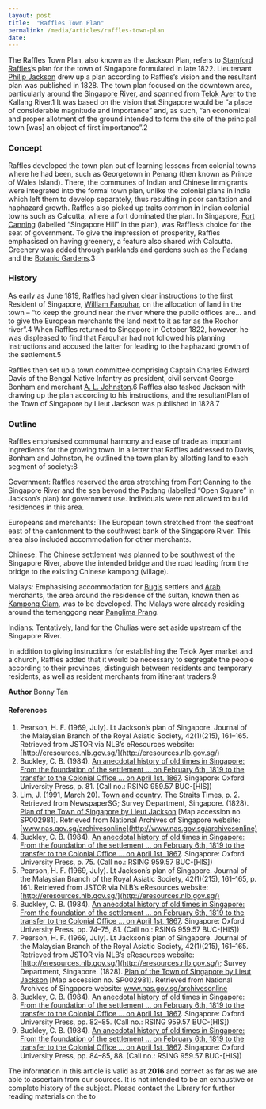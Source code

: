 ```yaml
---
layout: post
title:  "Raffles Town Plan"
permalink: /media/articles/raffles-town-plan
date: 
---
```


The Raffles Town Plan, also known as the Jackson Plan, refers to [Stamford Raffles](http://eresources.nlb.gov.sg/infopedia/articles/SIP_715_2004-12-15.html)’s plan for the town of Singapore formulated in late 1822. Lieutenant [Philip Jackson](http://eresources.nlb.gov.sg/infopedia/articles/SIP_140_2005-01-20.html) drew up a plan according to Raffles’s vision and the resultant plan was published in 1828. The town plan focused on the downtown area, particularly around the [Singapore River](http://eresources.nlb.gov.sg/infopedia/articles/SIP_148_2005-02-02.html), and spanned from [Telok Ayer](http://eresources.nlb.gov.sg/infopedia/articles/SIP_656_2004-12-31.html) to the Kallang River.1 It was based on the vision that Singapore would be “a place of considerable magnitude and importance” and, as such, “an economical and proper allotment of the ground intended to form the site of the principal town [was] an object of first importance”.2

### Concept
Raffles developed the town plan out of learning lessons from colonial towns where he had been, such as Georgetown in Penang (then known as Prince of Wales Island). There, the communes of Indian and Chinese immigrants were integrated into the formal town plan, unlike the colonial plans in India which left them to develop separately, thus resulting in poor sanitation and haphazard growth. Raffles also picked up traits common in Indian colonial towns such as Calcutta, where a fort dominated the plan. In Singapore, [Fort Canning](http://eresources.nlb.gov.sg/infopedia/articles/SIP_8_2004-12-10.html) (labelled “Singapore Hill” in the plan), was Raffles’s choice for the seat of government. To give the impression of prosperity, Raffles emphasised on having greenery, a feature also shared with Calcutta. Greenery was added through parklands and gardens such as the [Padang](http://eresources.nlb.gov.sg/infopedia/articles/SIP_149_2004-12-13.html) and the [Botanic Gardens](http://eresources.nlb.gov.sg/infopedia/articles/SIP_545_2005-01-24.html).3

### History
As early as June 1819, Raffles had given clear instructions to the first Resident of Singapore, [William Farquhar](http://eresources.nlb.gov.sg/infopedia/articles/SIP_501__2008-12-15.html), on the allocation of land in the town – “to keep the ground near the river where the public offices are… and to give the European merchants the land next to it as far as the Rochor river”.4 When Raffles returned to Singapore in October 1822, however, he was displeased to find that Farquhar had not followed his planning instructions and accused the latter for leading to the haphazard growth of the settlement.5 

Raffles then set up a town committee comprising Captain Charles Edward Davis of the Bengal Native Infantry as president, civil servant George Bonham and merchant [A. L. Johnston](http://eresources.nlb.gov.sg/infopedia/articles/SIP_535_2004-12-27.html).6 Raffles also tasked Jackson with drawing up the plan according to his instructions, and the resultantPlan of the Town of Singapore by Lieut Jackson was published in 1828.7

### Outline
Raffles emphasised communal harmony and ease of trade as important ingredients for the growing town. In a letter that Raffles addressed to Davis, Bonham and Johnston, he outlined the town plan by allotting land to each segment of society:8

Government: Raffles reserved the area stretching from Fort Canning to the Singapore River and the sea beyond the Padang (labelled “Open Square” in Jackson’s plan) for government use. Individuals were not allowed to build residences in this area.

Europeans and merchants: The European town stretched from the seafront east of the cantonment to the southwest bank of the Singapore River. This area also included accommodation for other merchants.

Chinese: The Chinese settlement was planned to be southwest of the Singapore River, above the intended bridge and the road leading from the bridge to the existing Chinese kampong (village).

Malays: Emphasising accommodation for [Bugis](http://eresources.nlb.gov.sg/infopedia/articles/SIP_2013-08-12_113516.html) settlers and [Arab](http://eresources.nlb.gov.sg/infopedia/articles/SIP_2013-08-19_183028.html) merchants, the area around the residence of the sultan, known then as [Kampong Glam](http://eresources.nlb.gov.sg/infopedia/articles/SIP_249_2004-12-16.html), was to be developed. The Malays were already residing around the temenggong near [Panglima Prang](http://eresources.nlb.gov.sg/infopedia/articles/SIP_1131_2006-04-05.html).

Indians: Tentatively, land for the Chulias were set aside upstream of the Singapore River.

In addition to giving instructions for establishing the Telok Ayer market and a church, Raffles added that it would be necessary to segregate the people according to their provinces, distinguish between residents and temporary residents, as well as resident merchants from itinerant traders.9

**Author**
Bonny Tan

#### References
1. Pearson, H. F. (1969, July). Lt Jackson’s plan of Singapore. Journal of the Malaysian Branch of the Royal Asiatic Society, 42(1)(215), 161–165. Retrieved from JSTOR via NLB’s eResources website: [http://eresources.nlb.gov.sg/](http://eresources.nlb.gov.sg/)
2. Buckley, C. B. (1984). [An anecdotal history of old times in Singapore: From the foundation of the settlement … on February 6th, 1819 to the transfer to the Colonial Office … on April 1st, 1867](http://eservice.nlb.gov.sg/item_holding_s.aspx?bid=4082239). Singapore: Oxford University Press, p. 81. (Call no.: RSING 959.57 BUC-[HIS])
3. Lim, J. (1991, March 20). [Town and country](http://eresources.nlb.gov.sg/newspapers/Digitised/Article/straitstimes19910320-1.2.65.3.1.aspx). The Straits Times, p. 2. Retrieved from NewspaperSG; Survey Department, Singapore. (1828). [Plan of the Town of Singapore by Lieut Jackson](http://www.nas.gov.sg/archivesonline/maps_building_plans/record-details/f9926418-115c-11e3-83d5-0050568939ad) [Map accession no. SP002981]. Retrieved from National Archives of Singapore website: [www.nas.gov.sg/archivesonline](http://www.nas.gov.sg/archivesonline)
4. Buckley, C. B. (1984). [An anecdotal history of old times in Singapore: From the foundation of the settlement … on February 6th, 1819 to the transfer to the Colonial Office … on April 1st, 1867](http://eservice.nlb.gov.sg/item_holding_s.aspx?bid=4082239). Singapore: Oxford University Press, p. 75. (Call no.: RSING 959.57 BUC-[HIS])
5. Pearson, H. F. (1969, July). Lt Jackson’s plan of Singapore. Journal of the Malaysian Branch of the Royal Asiatic Society, 42(1)(215), 161–165, p. 161. Retrieved from JSTOR via NLB’s eResources website: [http://eresources.nlb.gov.sg/](http://eresources.nlb.gov.sg/)
6. Buckley, C. B. (1984). [An anecdotal history of old times in Singapore: From the foundation of the settlement … on February 6th, 1819 to the transfer to the Colonial Office … on April 1st, 1867](http://eservice.nlb.gov.sg/item_holding_s.aspx?bid=4082239). Singapore: Oxford University Press, pp. 74–75, 81. (Call no.: RSING 959.57 BUC-[HIS])
7. Pearson, H. F. (1969, July). Lt Jackson’s plan of Singapore. Journal of the Malaysian Branch of the Royal Asiatic Society, 42(1)(215), 161–165. Retrieved from JSTOR via NLB’s eResources website: [http://eresources.nlb.gov.sg/](http://eresources.nlb.gov.sg/); Survey Department, Singapore. (1828). [Plan of the Town of Singapore by Lieut Jackson](http://www.nas.gov.sg/archivesonline/maps_building_plans/record-details/f9926418-115c-11e3-83d5-0050568939ad) [Map accession no. SP002981]. Retrieved from National Archives of Singapore website: www.nas.gov.sg/archivesonline
8. Buckley, C. B. (1984). [An anecdotal history of old times in Singapore: From the foundation of the settlement … on February 6th, 1819 to the transfer to the Colonial Office … on April 1st, 1867](http://eservice.nlb.gov.sg/item_holding_s.aspx?bid=4082239). Singapore: Oxford University Press, pp. 82–85. (Call no.: RSING 959.57 BUC-[HIS])
9. Buckley, C. B. (1984). [An anecdotal history of old times in Singapore: From the foundation of the settlement … on February 6th, 1819 to the transfer to the Colonial Office … on April 1st, 1867](http://eservice.nlb.gov.sg/item_holding_s.aspx?bid=4082239). Singapore: Oxford University Press, pp. 84–85, 88. (Call no.: RSING 959.57 BUC-[HIS])

The information in this article is valid as at **2016** and correct as far as we are able to ascertain from our sources. It is not intended to be an exhaustive or complete history of the subject. Please contact the Library for further reading materials on the to